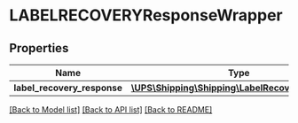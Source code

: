 # LABELRECOVERYResponseWrapper

## Properties
Name | Type | Description | Notes
------------ | ------------- | ------------- | -------------
**label_recovery_response** | [**\UPS\Shipping\Shipping\LabelRecoveryResponse**](LabelRecoveryResponse.md) |  | 

[[Back to Model list]](../../README.md#documentation-for-models) [[Back to API list]](../../README.md#documentation-for-api-endpoints) [[Back to README]](../../README.md)

